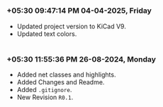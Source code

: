 

#
### **+05:30 09:47:14 PM 04-04-2025, Friday**

  - Updated project version to KiCad V9.
  - Updated text colors.

#
### **+05:30 11:55:36 PM 26-08-2024, Monday**

  - Added net classes and highlights.
  - Added Changes and Readme.
  - Added `.gitignore`.
  - New Revision `R0.1`.
